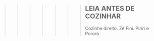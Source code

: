 >>>>>>> ## LEIA ANTES DE COZINHAR
>>>>>>>
>>>>>>> Cozinhe direito.
>>>>>>> Zé Fini.
>>>>>>> Piriri e Pororó
